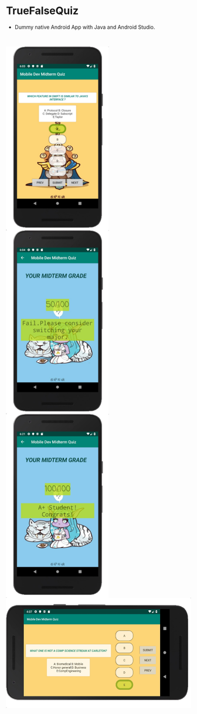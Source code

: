 # TrueFalseQuiz
* Dummy native Android App with Java and Android Studio.

<br>
<p float="left">
<div style="width:300px; height:auto; float:left; display:inline">
<img src="https://github.com/zywkloo/AndroidMidtermQuizApp/blob/Ass1MultiChoice/Portrait.png?raw=true" width = "280" height = 50% alt="图片名称" align=left />
  </div>
<div style="width:300px; height:auto; float:left; display:inline">
<img src="https://github.com/zywkloo/AndroidMidtermQuizApp/blob/Ass1MultiChoice/Portrait_Ret.png?raw=true" width = "280" height = 50% alt="1" align=left />
  </div>
  <div style="width:300px; height:auto; float:left; display:inline">
<img src="https://github.com/zywkloo/AndroidMidtermQuizApp/blob/Ass1MultiChoice/Portrait_RetA.png?raw=true" width = "280" height = 50% alt="1" align=left />
  </div>
  </p >

<img src="https://github.com/zywkloo/AndroidMidtermQuizApp/blob/Ass1MultiChoice/Lanndscape.png?raw=true" height = "300" alt="1" align=center />

